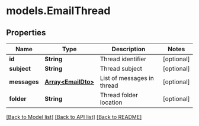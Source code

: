 # models.EmailThread
## Properties
Name | Type | Description | Notes
------------ | ------------- | ------------- | -------------
**id** | **String** | Thread identifier              | [optional] 
**subject** | **String** | Thread subject              | [optional] 
**messages** | [**Array&lt;EmailDto&gt;**](EmailDto.md) | List of messages in thread              | [optional] 
**folder** | **String** | Thread folder location              | [optional] 



[[Back to Model list]](README.md#documentation-for-models) [[Back to API list]](README.md#documentation-for-api-endpoints) [[Back to README]](README.md)


